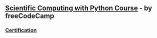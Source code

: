 ## [Scientific Computing with Python Course](https://www.freecodecamp.org/learn/scientific-computing-with-python) - by freeCodeCamp

### [Certification](https://www.freecodecamp.org/certification/ranked_newbie/scientific-computing-with-python-v7)

